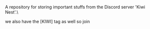 A repository for storing important stuffs from the Discord server 'Kiwi Nest'.\

we also have the [KIWI] tag as well so join

